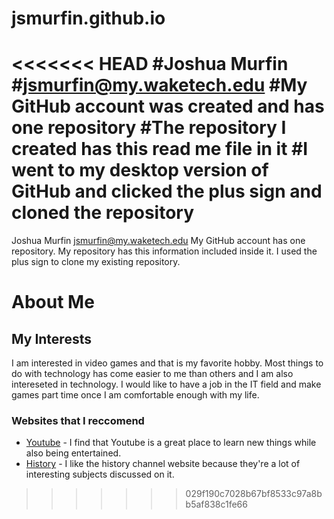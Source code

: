 # jsmurfin.github.io
<<<<<<< HEAD
#Joshua Murfin
#jsmurfin@my.waketech.edu
#My GitHub account was created and has one repository
#The repository I created has this read me file in it
#I went to my desktop version of GitHub and clicked the plus sign and cloned the repository
=======
Joshua Murfin 
jsmurfin@my.waketech.edu
My GitHub account has one repository.
My repository has this information included inside it.
I used the plus sign to clone my existing repository.

# About Me
## My Interests
I am interested in video games and that is my favorite hobby.
Most things to do with technology has come easier to me than others and I am also intereseted in technology.
I would like to have a job in the IT field and make games part time once I am comfortable enough with my life.
### Websites that I reccomend
- [Youtube](https://www.youtube.com) - I find that Youtube is a great place to learn new things while also being entertained.
- [History](https://www.history.com) - I like the history channel website because they're a lot of interesting subjects discussed on it.
>>>>>>> 029f190c7028b67bf8533c97a8bb5af838c1fe66
